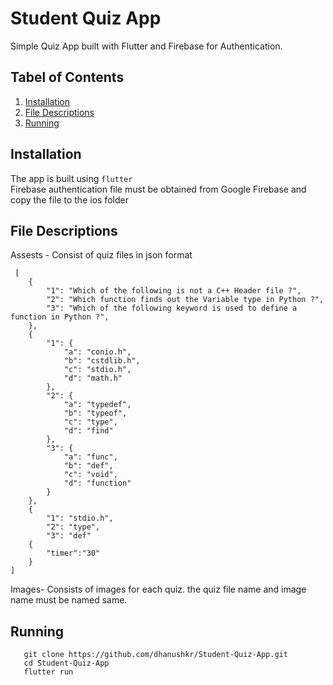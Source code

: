 # Student Quiz App

Simple Quiz App built with Flutter and Firebase for Authentication. 

## Tabel of Contents

1. [Installation](#installation)
2. [File Descriptions](#files)
3. [Running](#running)

## Installation <a name="installation"></a>

The app is built using ```flutter```</br>
Firebase authentication file must be obtained from Google Firebase and copy the file to the ios folder

## File Descriptions <a name="files"></a>
Assests -  Consist of quiz files in json format
```
 [
    {
        "1": "Which of the following is not a C++ Header file ?",
        "2": "Which function finds out the Variable type in Python ?",
        "3": "Which of the following keyword is used to define a function in Python ?",
    },
    {
        "1": {
            "a": "conio.h",
            "b": "cstdlib.h",
            "c": "stdio.h",
            "d": "math.h"
        },
        "2": {
            "a": "typedef",
            "b": "typeof",
            "c": "type",
            "d": "find"
        },
        "3": {
            "a": "func",
            "b": "def",
            "c": "void",
            "d": "function"
        }      
    },
    {
        "1": "stdio.h",
        "2": "type",
        "3": "def"
    {
        "timer":"30"
    }
]
```
Images- Consists of images for each quiz. the quiz file name and image name must be named same.

## Running <a name="running"></a>
```
   git clone https://github.com/dhanushkr/Student-Quiz-App.git
   cd Student-Quiz-App
   flutter run
```
